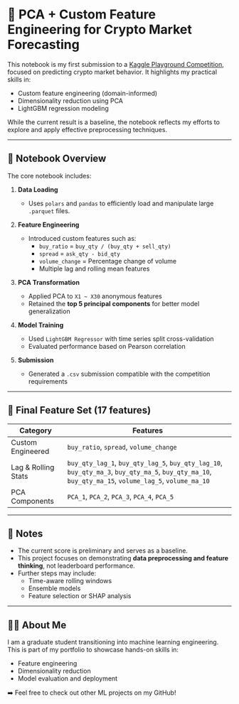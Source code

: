 # 🧠 PCA + Custom Feature Engineering for Crypto Market Forecasting

This notebook is my first submission to a [Kaggle Playground Competition](https://www.kaggle.com/competitions/playground-series-s4e7), focused on predicting crypto market behavior. It highlights my practical skills in:

- Custom feature engineering (domain-informed)
- Dimensionality reduction using PCA
- LightGBM regression modeling

While the current result is a baseline, the notebook reflects my efforts to explore and apply effective preprocessing techniques.

---

## 📁 Notebook Overview

The core notebook includes:

1. **Data Loading**
   - Uses `polars` and `pandas` to efficiently load and manipulate large `.parquet` files.

2. **Feature Engineering**
   - Introduced custom features such as:
     - `buy_ratio` = `buy_qty / (buy_qty + sell_qty)`
     - `spread` = `ask_qty - bid_qty`
     - `volume_change` = Percentage change of volume
     - Multiple lag and rolling mean features

3. **PCA Transformation**
   - Applied PCA to `X1 ~ X30` anonymous features
   - Retained the **top 5 principal components** for better model generalization

4. **Model Training**
   - Used `LightGBM Regressor` with time series split cross-validation
   - Evaluated performance based on Pearson correlation

5. **Submission**
   - Generated a `.csv` submission compatible with the competition requirements

---

## 🧩 Final Feature Set (17 features)

| Category              | Features                                                                 |
|-----------------------|--------------------------------------------------------------------------|
| Custom Engineered     | `buy_ratio`, `spread`, `volume_change`                                   |
| Lag & Rolling Stats   | `buy_qty_lag_1`, `buy_qty_lag_5`, `buy_qty_lag_10`, `buy_qty_ma_3`, `buy_qty_ma_5`, `buy_qty_ma_10`, `buy_qty_ma_15`, `volume_lag_5`, `volume_ma_10` |
| PCA Components        | `PCA_1`, `PCA_2`, `PCA_3`, `PCA_4`, `PCA_5`                               |

---

## 📌 Notes

- The current score is preliminary and serves as a baseline.
- This project focuses on demonstrating **data preprocessing and feature thinking**, not leaderboard performance.
- Further steps may include:
  - Time-aware rolling windows
  - Ensemble models
  - Feature selection or SHAP analysis

---

## 🧑‍💻 About Me

I am a graduate student transitioning into machine learning engineering. This is part of my portfolio to showcase hands-on skills in:

- Feature engineering
- Dimensionality reduction
- Model evaluation and deployment

➡️ Feel free to check out other ML projects on my GitHub!

